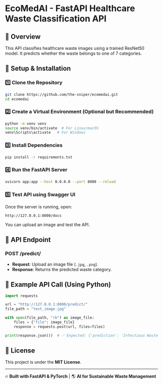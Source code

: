 # EcoMedAI - FastAPI Healthcare Waste Classification API

## 📌 Overview
This API classifies healthcare waste images using a trained ResNet50 model. It predicts whether the waste belongs to one of 7 categories.

## 🚀 Setup & Installation

### **1️⃣ Clone the Repository**
```bash
git clone https://github.com/the-sniper/ecomedai.git
cd ecomedai
```

### **2️⃣ Create a Virtual Environment (Optional but Recommended)**
```bash
python -m venv venv
source venv/bin/activate  # For Linux/macOS
venv\Scripts\activate   # For Windows
```

### **3️⃣ Install Dependencies**
```bash
pip install -r requirements.txt
```

### **4️⃣ Run the FastAPI Server**
```bash
uvicorn app:app --host 0.0.0.0 --port 8000 --reload
```

### **5️⃣ Test API using Swagger UI**
Once the server is running, open:
```
http://127.0.0.1:8000/docs
```
You can upload an image and test the API.

## 📌 API Endpoint
### **POST /predict/**
- **Request**: Upload an image file (`.jpg`, `.png`).
- **Response**: Returns the predicted waste category.

## 📌 Example API Call (Using Python)
```python
import requests

url = "http://127.0.0.1:8000/predict/"
file_path = "test_image.jpg"

with open(file_path, "rb") as image_file:
    files = {"file": image_file}
    response = requests.post(url, files=files)

print(response.json())  # ✅ Expected: {'prediction': 'Infectious Waste'}
```

## 📌 License
This project is under the **MIT License**.

---
🔥 **Built with FastAPI & PyTorch** | 🌎 **AI for Sustainable Waste Management**
